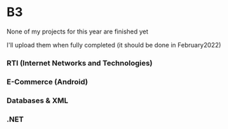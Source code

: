 # B3

None of my projects for this year are finished yet

I'll upload them when fully completed (it should be done in February2022)

### RTI (Internet Networks and Technologies)

### E-Commerce (Android)

### Databases & XML

### .NET
